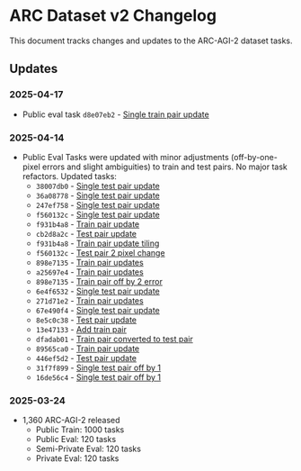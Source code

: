 # ARC Dataset v2 Changelog

This document tracks changes and updates to the ARC-AGI-2 dataset tasks.

## Updates

### 2025-04-17

* Public eval task `d8e07eb2` - [Single train pair update](https://github.com/arcprize/ARC-AGI-2/commit/14fba87526c727b80b3a9b85d5933fd7825b991f)

### 2025-04-14

* Public Eval Tasks were updated with minor adjustments (off-by-one-pixel errors and slight ambiguities) to train and test pairs. No major task refactors. Updated tasks:
    * `38007db0` - [Single test pair update](https://github.com/arcprize/ARC-AGI-2/commit/385b761253cf7157ad503909f4d8224b8d85ca97#diff-41216bd1be9cb219575a44e2a21a7dcf18667c75dfa292d52ea7878a3148bcd1)
    * `36a08778` - [Single test pair update](https://github.com/arcprize/ARC-AGI-2/commit/385b761253cf7157ad503909f4d8224b8d85ca97)
    * `247ef758` - [Single test pair update](https://github.com/arcprize/ARC-AGI-2/commit/8b454b595552981fc9aa8e9540f3e68c92b0f03a)
    * `f560132c` - [Single test pair update](https://github.com/arcprize/ARC-AGI-2/commit/30c145f7c524c932d95d4a512abdd5318ef21bf9)
    * `f931b4a8` - [Train pair update](https://github.com/arcprize/ARC-AGI-2/commit/86a8149f53ce915c069cf586f061eb0af0204713)
    * `cb2d8a2c` - [Test pair update](https://github.com/arcprize/ARC-AGI-2/commit/ee00a618b15c6a4c05e6d78ebc52018f6d779c73)
    * `f931b4a8` - [Train pair update tiling](https://github.com/arcprize/ARC-AGI-2/pull/25)
    * `f560132c` - [Test pair 2 pixel change](https://github.com/arcprize/ARC-AGI-2/commit/38405c14eb8841a081bb502a603c3c0cc8de2e8c)
    * `898e7135` - [Train pair updates](https://github.com/arcprize/ARC-AGI-2/commit/1ca8bb5c8a2ea4aa619cbd91a4ed499790a12ba9)
    * `a25697e4` - [Train pair updates](https://github.com/arcprize/ARC-AGI-2/commit/a70483f24afc4e2ea3384aea9817eb7a59321875)
    * `898e7135` - [Train pair off by 2 error](https://github.com/arcprize/ARC-AGI-2/pull/27)
    * `6e4f6532` - [Single test pair update](https://github.com/arcprize/ARC-AGI-2/commit/06a65c247767134c7305948447599b6c36cca129)
    * `271d71e2` - [Train pair updates](https://github.com/arcprize/ARC-AGI-2/commit/2c1f6000599f92336f9e90f6bbc3a78a95d118cd)
    * `67e490f4` - [Single test pair update](https://github.com/arcprize/ARC-AGI-2/commit/97ac9411ba303ab8017e4613829f59d358b0c412)
    * `8e5c0c38` - [Test pair update](https://github.com/arcprize/ARC-AGI-2/commit/dc08f3d61a7aa110fee3d845d193c09350a1500c)
    * `13e47133` - [Add train pair](https://github.com/arcprize/ARC-AGI-2/commit/e85233f6ab3f450f79bacda23804e993d3025698)
    * `dfadab01` - [Train pair converted to test pair](https://github.com/arcprize/ARC-AGI-2/issues/14)
    * `89565ca0` - [Train pair update](https://github.com/arcprize/ARC-AGI-2/commit/bebec789c46f4be8f690a321ad852ecdb1f3f362#diff-3cb9e000a3d243c89bc4116d2dfe8d5eb93481a889cb4c2a90a1b64ced72874e)
    * `446ef5d2` - [Test pair update](https://github.com/arcprize/ARC-AGI-2/commit/bebec789c46f4be8f690a321ad852ecdb1f3f362#diff-9c47cc0c3a90a5ef0fea34474440467443cb1dc7f1110ce7795db1c9816257be)
    * `31f7f899` - [Single test pair off by 1](https://github.com/arcprize/ARC-AGI-2/commit/bebec789c46f4be8f690a321ad852ecdb1f3f362#diff-76258e568c8620ffe05a1c61c30d66e6814c7c59202ceec88c0797bb0a34db48)
    * `16de56c4` - [Single test pair off by 1](https://github.com/arcprize/ARC-AGI-2/commit/16dfa8042a8eec8d713722dc1567c6eb3322f0ce)

### 2025-03-24

* 1,360 ARC-AGI-2 released
    * Public Train: 1000 tasks
    * Public Eval: 120 tasks
    * Semi-Private Eval: 120 tasks
    * Private Eval: 120 tasks
